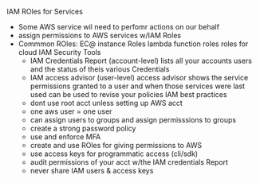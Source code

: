 IAM ROles for Services
  - Some AWS service wil need to perfomr actions on our behalf 
  - assign permissions to AWS services w/IAM Roles 
  - Commmon ROles:
    EC@ instance Roles
    lambda function roles 
    roles for cloud 
  IAM Security Tools
    - IAM Credentials Report (account-level)
      lists all your accounts users and the status of theis various Credentials
    - IAM access advisor (user-level)
      access advisor shows the service permissions granted to a user and when those
      services were last used 
      can be used to revise your policies 
  IAM best practices 
    - dont use root acct unless setting up AWS acct 
    - one aws user = one user
    - can assign users to groups and assign permisssions to groups 
    - create a strong password policy 
    - use and enforce MFA 
    - create and use ROles for giving permissions to AWS 
    - use access keys for programmatic access (cli/sdk)
    - audit permissions of your acct w/the IAM credentials Report
    - never share IAM users & access keys 
